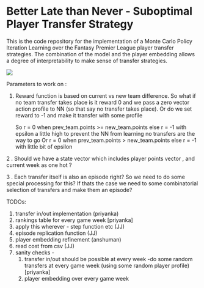 # Better Late than Never - Suboptimal Player Transfer Strategy

This is the code repository for the implementation of a Monte Carlo Policy Iteration Learning over the Fantasy Premier League player transfer strategies. The combination of the model and the player embedding allows a degree of interpretability to make sense of transfer strategies.

![](readme_plot.jpg)

Parameters  to work on :

 1. Reward function is based on current vs new team difference. So what if no team transfer takes place is it reward 0 and we pass a zero vector action profile to NN (so that say no transfer takes place). Or do we set reward to -1 and make it transfer with some profile
	
	So r = 0 when prev_team.points >= new_team.points else r = -1 with epsilon a little high to prevent the NN from learning no transfers are the way to go
	    Or  r = 0 when  prev_team.points > new_team.points else r = -1 with little bit of epsilon

2 . Should we have a state vector which includes player points vector , and current week as one hot ? 

3 . Each transfer itself is also an episode right? So we need to do some special processing for this? If thats the case we need to some combinatorial selection of transfers and make them an episode?






TODOs:
1. transfer in/out implementation (priyanka)
2. rankings table for every game week [priyanka]
3. apply this wherever - step function etc (JJ)
4. episode replication function (JJ)
5. player embedding refinement (anshuman)
6. read cost from csv (JJ)
7. sanity checks - 
	 1. transfer in/out should be possible at every week -do some random transfers at every game week (using some random player profile) [priyanka]
	 2. player embedding over every game week

